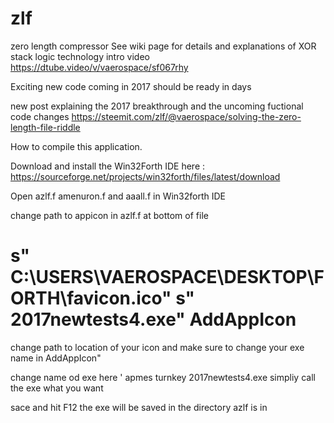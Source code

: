 # zlf
zero length compressor
See wiki page for details and explanations of XOR stack logic technology
intro video  https://dtube.video/v/vaerospace/sf067rhy

Exciting new code coming in 2017 should be ready in days

new post explaining the 2017 breakthrough and the uncoming fuctional code changes
https://steemit.com/zlf/@vaerospace/solving-the-zero-length-file-riddle

How to compile this application.

Download and install the Win32Forth IDE here :
https://sourceforge.net/projects/win32forth/files/latest/download

Open azlf.f amenuron.f and aaall.f  in Win32forth IDE

change path to appicon in azlf.f  at bottom of file
  
#  s" C:\USERS\VAEROSPACE\DESKTOP\FORTH\favicon.ico" s" 2017newtests4.exe" AddAppIcon
 change path to location of your icon and make sure to change your exe name in AddAppIcon"

change name od exe here    ' apmes   turnkey 2017newtests4.exe  simpliy call the exe what you want

sace and hit F12  the exe will be saved in the directory azlf is in

